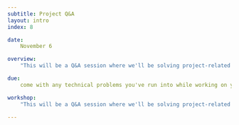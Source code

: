 ```yaml
---
subtitle: Project Q&A
layout: intro
index: 8

date:
    November 6

overview:
    "This will be a Q&A session where we'll be solving project-related problems as a class."

due:
    come with any technical problems you've run into while working on your project

workshop:
    "This will be a Q&A session where we'll be solving project-related problems as a class."

---
```

